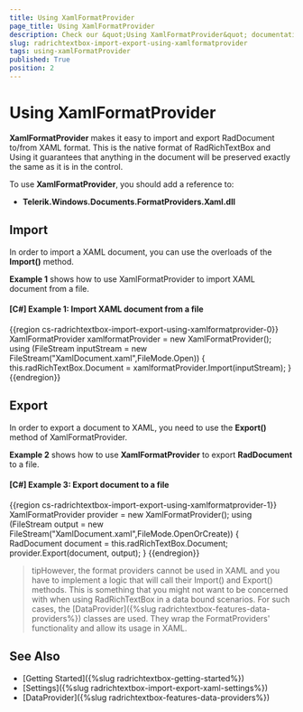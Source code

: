 ```yaml
---
title: Using XamlFormatProvider
page_title: Using XamlFormatProvider
description: Check our &quot;Using XamlFormatProvider&quot; documentation article for the RadRichTextBox {{ site.framework_name }} control.
slug: radrichtextbox-import-export-using-xamlformatprovider
tags: using-xamlFormatProvider
published: True
position: 2
--- 
```


# Using XamlFormatProvider

__XamlFormatProvider__ makes it easy to import and export RadDocument to/from XAML format. This is the native format of RadRichTextBox and Using it guarantees that anything in the document will be preserved exactly the same as it is in the control. 

To use __XamlFormatProvider__, you should add a reference to:

* __Telerik.Windows.Documents.FormatProviders.Xaml.dll__

## Import
In order to import a XAML document, you can use the overloads of the __Import()__ method.

__Example 1__ shows how to use XamlFormatProvider to import XAML document from a file.

#### __[C#] Example 1: Import XAML document from a file__
{{region cs-radrichtextbox-import-export-using-xamlformatprovider-0}}
	XamlFormatProvider xamlformatProvider = new XamlFormatProvider();
	using (FileStream inputStream = new FileStream("XamlDocument.xaml",FileMode.Open))
	{
		this.radRichTextBox.Document = xamlformatProvider.Import(inputStream);
	}
{{endregion}}


## Export
In order to export a document to XAML, you need to use the __Export()__ method of XamlFormatProvider. 

__Example 2__ shows how to use __XamlFormatProvider__ to export __RadDocument__ to a file.

#### __[C#] Example 3: Export document to a file__
{{region cs-radrichtextbox-import-export-using-xamlformatprovider-1}}
	XamlFormatProvider provider = new XamlFormatProvider();
	using (FileStream output =  new FileStream("XamlDocument.xaml",FileMode.OpenOrCreate))
	{
		RadDocument document = this.radRichTextBox.Document;
		provider.Export(document, output);
	}
{{endregion}}

>tipHowever, the format providers cannot be used in XAML and you have to implement a logic that will call their Import() and Export() methods. This is something that you might not want to be concerned with when using RadRichTextBox in a data bound scenarios. For such cases, the [DataProvider]({%slug radrichtextbox-features-data-providers%}) classes are used. They wrap the FormatProviders' functionality and allow its usage in XAML.

## See Also

 * [Getting Started]({%slug radrichtextbox-getting-started%})
 * [Settings]({%slug radrichtextbox-import-export-xaml-settings%})
 * [DataProvider]({%slug radrichtextbox-features-data-providers%})
 